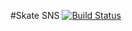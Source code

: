 #Skate SNS [![Build Status](https://travis-ci.org/pyohei/figureskate-judging.svg?branch=master)](https://travis-ci.org/pyohei/figureskate-judging)

